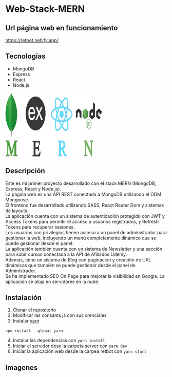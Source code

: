 # Web-Stack-MERN

## Url página web en funcionamiento

https://retbot.netlify.app/

## Tecnologías

- MongoDB <br>
- Express <br>
- React <br>
- Node.js

<img src="https://github.com/RETBOT/RETBOT/blob/main/Imgs/MERN.png" alt="img" width="300" height="200">

## Descripción

Este es mi primer proyecto desarrollado con el stack MERN (MongoDB, Express, React y Node.js). <br>
La página web es una API REST conectada a MongoDB utilizando el ODM Mongoose. <br>
El frontend fue desarrollado utilizando SASS, React Router Dom y sistemas de layouts.<br>
La aplicación cuenta con un sistema de autenticación protegido con JWT y Access Tokens para permitir el acceso a usuarios registrados, y Refresh Tokens para recuperar sesiones. <br>
Los usuarios con privilegios tienen acceso a un panel de administrador para gestionar la web, incluyendo un menú completamente dinámico que se puede gestionar desde el panel.<br>
La aplicación también cuenta con un sistema de Newsletter y una sección para subir cursos conectada a la API de Afiliados Udemy. <br>
Además, tiene un sistema de Blog con paginación y creación de URL dinámicas que también se puede gestionar desde el panel de Administrador.<br>
Se ha implementado SEO On Page para mejorar la visibilidad en Google. La aplicación se aloja en servidores en la nube.<br>

## Instalación

1. Clonar el repositorio
2. Modificar las consants.js con sus crenciales
3. Instalar <a href="https://classic.yarnpkg.com/lang/en/docs/install/#debian-stable">yarn</a>

```
npm install --global yarn
```

4. Instalar las dependencias con `yarn install`
5. Iniciar el servidor dese la carpeta server con `yarn dev`
6. Iniciar la aplicación web desde la carpea retbot con `yarn start`

## Imagenes
